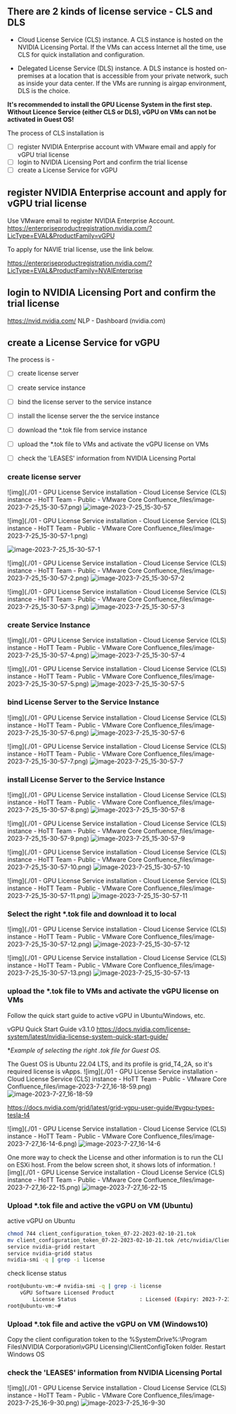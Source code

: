 ## There are 2 kinds of license service - CLS and DLS

* Cloud License Service (CLS) instance. 
A CLS instance is hosted on the NVIDIA Licensing Portal. If the VMs can access Internet all the time, use CLS for quick installation and configuration.

* Delegated License Service (DLS) instance. 
A DLS instance is hosted on-premises at a location that is accessible from your private network, such as inside your data center. If the VMs are running is airgap environment, DLS is the choice.

**It's recommended to install the GPU License System in the first step. Without Licence Service (either CLS or DLS), vGPU on VMs can not be activated in Guest OS!**

The process of CLS installation is

- [ ] register NVIDIA Enterprise account with VMware email and apply for vGPU trial license
- [ ] login to NVIDIA Licensing Port and confirm the trial license
- [ ] create a License Service for vGPU

## register NVIDIA Enterprise account and apply for vGPU trial license

Use VMware email to register NVIDIA Enterprise Account.
https://enterpriseproductregistration.nvidia.com/?LicType=EVAL&ProductFamily=vGPU

To apply for NAVIE trial license, use the link below.

https://enterpriseproductregistration.nvidia.com/?LicType=EVAL&ProductFamily=NVAIEnterprise

## login to NVIDIA Licensing Port and confirm the trial license

https://nvid.nvidia.com/
NLP - Dashboard (nvidia.com)

## create a License Service for vGPU

The process is -

- [ ] create license server

- [ ] create service instance
- [ ] bind the license server to the service instance
- [ ] install the license server the the service instance
- [ ] download the *.tok file from service instance
- [ ] upload the *.tok file to VMs and activate the vGPU license on VMs
- [ ] check the 'LEASES' information from NVIDIA Licensing Portal

### create license server
![img](./01 - GPU License Service installation - Cloud License Service (CLS) instance - HoTT Team - Public - VMware Core Confluence_files/image-2023-7-25_15-30-57.png) 
![image-2023-7-25_15-30-57](https://github.com/router-gao/ai-demos/assets/144886373/4045690e-eea1-4400-b2a0-58a6c3e3cfb0)


![img](./01 - GPU License Service installation - Cloud License Service (CLS) instance - HoTT Team - Public - VMware Core Confluence_files/image-2023-7-25_15-30-57-1.png) 

![image-2023-7-25_15-30-57-1](https://github.com/router-gao/ai-demos/assets/144886373/1640edf5-6ce9-4848-9c5c-e9d6a7778ef7)

![img](./01 - GPU License Service installation - Cloud License Service (CLS) instance - HoTT Team - Public - VMware Core Confluence_files/image-2023-7-25_15-30-57-2.png) 
![image-2023-7-25_15-30-57-2](https://github.com/router-gao/ai-demos/assets/144886373/e5a0e831-e8ba-494c-af35-fc4dbd53314d)


![img](./01 - GPU License Service installation - Cloud License Service (CLS) instance - HoTT Team - Public - VMware Core Confluence_files/image-2023-7-25_15-30-57-3.png)
![image-2023-7-25_15-30-57-3](https://github.com/router-gao/ai-demos/assets/144886373/a1adbd62-8247-4b71-b4b8-8673d4abc9bb)

### create Service Instance
 ![img](./01 - GPU License Service installation - Cloud License Service (CLS) instance - HoTT Team - Public - VMware Core Confluence_files/image-2023-7-25_15-30-57-4.png)
 ![image-2023-7-25_15-30-57-4](https://github.com/router-gao/ai-demos/assets/144886373/cae556d4-9d27-4ff8-8dae-e71f26332963)


 ![img](./01 - GPU License Service installation - Cloud License Service (CLS) instance - HoTT Team - Public - VMware Core Confluence_files/image-2023-7-25_15-30-57-5.png)
 ![image-2023-7-25_15-30-57-5](https://github.com/router-gao/ai-demos/assets/144886373/b27c1e33-21a0-46d4-88f5-5e892b1fb391)


### bind License Server to the Service Instance
 ![img](./01 - GPU License Service installation - Cloud License Service (CLS) instance - HoTT Team - Public - VMware Core Confluence_files/image-2023-7-25_15-30-57-6.png) 
 ![image-2023-7-25_15-30-57-6](https://github.com/router-gao/ai-demos/assets/144886373/0b00ab84-1560-4170-a909-de546c320d81)


![img](./01 - GPU License Service installation - Cloud License Service (CLS) instance - HoTT Team - Public - VMware Core Confluence_files/image-2023-7-25_15-30-57-7.png)
![image-2023-7-25_15-30-57-7](https://github.com/router-gao/ai-demos/assets/144886373/51c487d6-7839-44d1-bcf5-3644cf3e2ba5)


### install License Server to the Service Instance
 ![img](./01 - GPU License Service installation - Cloud License Service (CLS) instance - HoTT Team - Public - VMware Core Confluence_files/image-2023-7-25_15-30-57-8.png)
 ![image-2023-7-25_15-30-57-8](https://github.com/router-gao/ai-demos/assets/144886373/632f0722-27e2-441f-b753-678ca2ee1d8b)


 ![img](./01 - GPU License Service installation - Cloud License Service (CLS) instance - HoTT Team - Public - VMware Core Confluence_files/image-2023-7-25_15-30-57-9.png)
 ![image-2023-7-25_15-30-57-9](https://github.com/router-gao/ai-demos/assets/144886373/72a3a6da-e169-4024-808a-237b88f6ceed)


![img](./01 - GPU License Service installation - Cloud License Service (CLS) instance - HoTT Team - Public - VMware Core Confluence_files/image-2023-7-25_15-30-57-10.png) 
![image-2023-7-25_15-30-57-10](https://github.com/router-gao/ai-demos/assets/144886373/de818ce9-08aa-4f99-8473-667ab9f134e9)


![img](./01 - GPU License Service installation - Cloud License Service (CLS) instance - HoTT Team - Public - VMware Core Confluence_files/image-2023-7-25_15-30-57-11.png)
![image-2023-7-25_15-30-57-11](https://github.com/router-gao/ai-demos/assets/144886373/e7890b24-9057-4ccc-815d-7874b7422d00)


### Select the right *.tok file and download it to local
 ![img](./01 - GPU License Service installation - Cloud License Service (CLS) instance - HoTT Team - Public - VMware Core Confluence_files/image-2023-7-25_15-30-57-12.png)
 ![image-2023-7-25_15-30-57-12](https://github.com/router-gao/ai-demos/assets/144886373/de5ebe53-ed2c-4feb-a904-1f0f162d8537)


 ![img](./01 - GPU License Service installation - Cloud License Service (CLS) instance - HoTT Team - Public - VMware Core Confluence_files/image-2023-7-25_15-30-57-13.png)
 ![image-2023-7-25_15-30-57-13](https://github.com/router-gao/ai-demos/assets/144886373/f42e2238-9792-4a0d-b06c-2641c1930b52)


### upload the *.tok file to VMs and activate the vGPU license on VMs


Follow the quick start guide to active vGPU in Ubuntu/Windows, etc.

vGPU Quick Start Guide v3.1.0
https://docs.nvidia.com/license-system/latest/nvidia-license-system-quick-start-guide/

**Example of selecting the right *.tok file for Guest OS.**

The Guest OS is Ubuntu 22.04 LTS, and its profile is grid_T4_2A, so it's required license is vApps.
![img](./01 - GPU License Service installation - Cloud License Service (CLS) instance - HoTT Team - Public - VMware Core Confluence_files/image-2023-7-27_16-18-59.png)
![image-2023-7-27_16-18-59](https://github.com/router-gao/ai-demos/assets/144886373/ee792b1a-9d5b-4115-909c-c34d999ed59d)


https://docs.nvidia.com/grid/latest/grid-vgpu-user-guide/#vgpu-types-tesla-t4

![img](./01 - GPU License Service installation - Cloud License Service (CLS) instance - HoTT Team - Public - VMware Core Confluence_files/image-2023-7-27_16-14-6.png)
![image-2023-7-27_16-14-6](https://github.com/router-gao/ai-demos/assets/144886373/7aa6abad-9dbb-4b1f-842c-b3422e3c6261)


One more way to check the License and other information is to run the CLI on ESXi host. From the below screen shot, it shows lots of information.
![img](./01 - GPU License Service installation - Cloud License Service (CLS) instance - HoTT Team - Public - VMware Core Confluence_files/image-2023-7-27_16-22-15.png)
![image-2023-7-27_16-22-15](https://github.com/router-gao/ai-demos/assets/144886373/168484c4-3573-408e-ae46-b009f941be9d)


### Upload *.tok file and active the vGPU on VM (Ubuntu)

active vGPU on Ubuntu

```bash
chmod 744 client_configuration_token_07-22-2023-02-10-21.tok
mv client_configuration_token_07-22-2023-02-10-21.tok /etc/nvidia/ClientConfigToken/
service nvidia-gridd restart
service nvidia-gridd status
nvidia-smi -q | grep -i license
```

check license status

```bash
root@ubuntu-vm:~# nvidia-smi -q | grep -i license
    vGPU Software Licensed Product
        License Status                    : Licensed (Expiry: 2023-7-23 13:17:27 GMT)
root@ubuntu-vm:~#
```



### Upload *.tok file and active the vGPU on VM (Windows10)

Copy the client configuration token to the %SystemDrive%:\Program Files\NVIDIA Corporation\vGPU Licensing\ClientConfigToken folder.
Restart Windows OS

### check the 'LEASES' information from NVIDIA Licensing Portal

![img](./01 - GPU License Service installation - Cloud License Service (CLS) instance - HoTT Team - Public - VMware Core Confluence_files/image-2023-7-25_16-9-30.png)
![image-2023-7-25_16-9-30](https://github.com/router-gao/ai-demos/assets/144886373/ab3d370d-6444-481f-852c-9736d549cf06)




